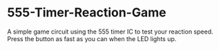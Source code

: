 # 555-Timer-Reaction-Game
A simple game circuit using the 555 timer IC to test your reaction speed. Press the button as fast as you can when the LED lights up.

